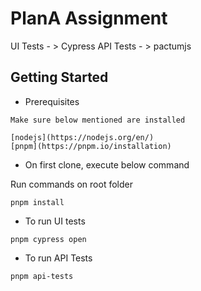 # PlanA Assignment

UI Tests - > Cypress
API Tests - > pactumjs

## Getting Started

* Prerequisites 
```
Make sure below mentioned are installed

[nodejs](https://nodejs.org/en/)
[pnpm](https://pnpm.io/installation)
```

* On first clone, execute below command

Run commands on root folder
```
pnpm install
```
* To run UI tests 
```
pnpm cypress open
```
* To run API Tests
```
pnpm api-tests
```
